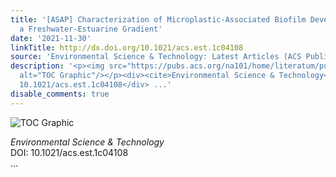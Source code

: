 ```yaml
---
title: '[ASAP] Characterization of Microplastic-Associated Biofilm Development along
  a Freshwater-Estuarine Gradient'
date: '2021-11-30'
linkTitle: http://dx.doi.org/10.1021/acs.est.1c04108
source: 'Environmental Science & Technology: Latest Articles (ACS Publications)'
description: '<p><img src="https://pubs.acs.org/na101/home/literatum/publisher/achs/journals/content/esthag/0/esthag.ahead-of-print/acs.est.1c04108/20211130/images/medium/es1c04108_0007.gif"
  alt="TOC Graphic"/></p><div><cite>Environmental Science & Technology</cite></div><div>DOI:
  10.1021/acs.est.1c04108</div> ...'
disable_comments: true
---
```

<p><img src="https://pubs.acs.org/na101/home/literatum/publisher/achs/journals/content/esthag/0/esthag.ahead-of-print/acs.est.1c04108/20211130/images/medium/es1c04108_0007.gif" alt="TOC Graphic"/></p><div><cite>Environmental Science & Technology</cite></div><div>DOI: 10.1021/acs.est.1c04108</div> ...